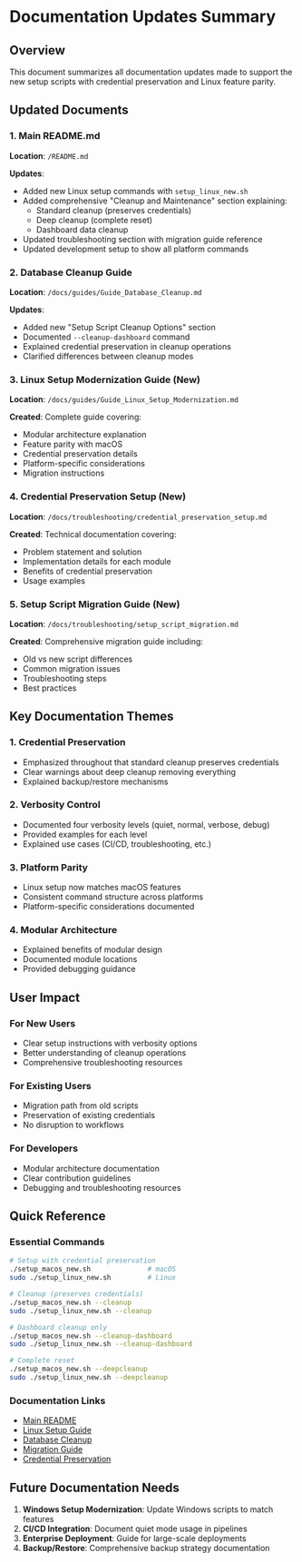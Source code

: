 # Documentation Updates Summary

## Overview
This document summarizes all documentation updates made to support the new setup scripts with credential preservation and Linux feature parity.

## Updated Documents

### 1. Main README.md
**Location**: `/README.md`

**Updates**:
- Added new Linux setup commands with `setup_linux_new.sh`
- Added comprehensive "Cleanup and Maintenance" section explaining:
  - Standard cleanup (preserves credentials)
  - Deep cleanup (complete reset)
  - Dashboard data cleanup
- Updated troubleshooting section with migration guide reference
- Updated development setup to show all platform commands

### 2. Database Cleanup Guide
**Location**: `/docs/guides/Guide_Database_Cleanup.md`

**Updates**:
- Added new "Setup Script Cleanup Options" section
- Documented `--cleanup-dashboard` command
- Explained credential preservation in cleanup operations
- Clarified differences between cleanup modes

### 3. Linux Setup Modernization Guide (New)
**Location**: `/docs/guides/Guide_Linux_Setup_Modernization.md`

**Created**: Complete guide covering:
- Modular architecture explanation
- Feature parity with macOS
- Credential preservation details
- Platform-specific considerations
- Migration instructions

### 4. Credential Preservation Setup (New)
**Location**: `/docs/troubleshooting/credential_preservation_setup.md`

**Created**: Technical documentation covering:
- Problem statement and solution
- Implementation details for each module
- Benefits of credential preservation
- Usage examples

### 5. Setup Script Migration Guide (New)
**Location**: `/docs/troubleshooting/setup_script_migration.md`

**Created**: Comprehensive migration guide including:
- Old vs new script differences
- Common migration issues
- Troubleshooting steps
- Best practices

## Key Documentation Themes

### 1. Credential Preservation
- Emphasized throughout that standard cleanup preserves credentials
- Clear warnings about deep cleanup removing everything
- Explained backup/restore mechanisms

### 2. Verbosity Control
- Documented four verbosity levels (quiet, normal, verbose, debug)
- Provided examples for each level
- Explained use cases (CI/CD, troubleshooting, etc.)

### 3. Platform Parity
- Linux setup now matches macOS features
- Consistent command structure across platforms
- Platform-specific considerations documented

### 4. Modular Architecture
- Explained benefits of modular design
- Documented module locations
- Provided debugging guidance

## User Impact

### For New Users
- Clear setup instructions with verbosity options
- Better understanding of cleanup operations
- Comprehensive troubleshooting resources

### For Existing Users
- Migration path from old scripts
- Preservation of existing credentials
- No disruption to workflows

### For Developers
- Modular architecture documentation
- Clear contribution guidelines
- Debugging and troubleshooting resources

## Quick Reference

### Essential Commands
```bash
# Setup with credential preservation
./setup_macos_new.sh              # macOS
sudo ./setup_linux_new.sh         # Linux

# Cleanup (preserves credentials)
./setup_macos_new.sh --cleanup
sudo ./setup_linux_new.sh --cleanup

# Dashboard cleanup only
./setup_macos_new.sh --cleanup-dashboard
sudo ./setup_linux_new.sh --cleanup-dashboard

# Complete reset
./setup_macos_new.sh --deepcleanup
sudo ./setup_linux_new.sh --deepcleanup
```

### Documentation Links
- [Main README](../../README.md)
- [Linux Setup Guide](Guide_Linux_Setup_Modernization.md)
- [Database Cleanup](Guide_Database_Cleanup.md)
- [Migration Guide](../troubleshooting/setup_script_migration.md)
- [Credential Preservation](../troubleshooting/credential_preservation_setup.md)

## Future Documentation Needs

1. **Windows Setup Modernization**: Update Windows scripts to match features
2. **CI/CD Integration**: Document quiet mode usage in pipelines
3. **Enterprise Deployment**: Guide for large-scale deployments
4. **Backup/Restore**: Comprehensive backup strategy documentation